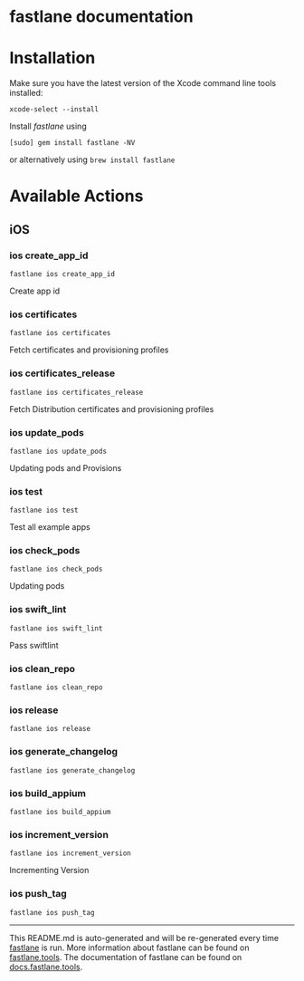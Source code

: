 fastlane documentation
================
# Installation

Make sure you have the latest version of the Xcode command line tools installed:

```
xcode-select --install
```

Install _fastlane_ using
```
[sudo] gem install fastlane -NV
```
or alternatively using `brew install fastlane`

# Available Actions
## iOS
### ios create_app_id
```
fastlane ios create_app_id
```
Create app id
### ios certificates
```
fastlane ios certificates
```
Fetch certificates and provisioning profiles
### ios certificates_release
```
fastlane ios certificates_release
```
Fetch Distribution certificates and provisioning profiles
### ios update_pods
```
fastlane ios update_pods
```
Updating pods and Provisions
### ios test
```
fastlane ios test
```
Test all example apps
### ios check_pods
```
fastlane ios check_pods
```
Updating pods
### ios swift_lint
```
fastlane ios swift_lint
```
Pass swiftlint
### ios clean_repo
```
fastlane ios clean_repo
```

### ios release
```
fastlane ios release
```

### ios generate_changelog
```
fastlane ios generate_changelog
```

### ios build_appium
```
fastlane ios build_appium
```

### ios increment_version
```
fastlane ios increment_version
```
Incrementing Version
### ios push_tag
```
fastlane ios push_tag
```


----

This README.md is auto-generated and will be re-generated every time [fastlane](https://fastlane.tools) is run.
More information about fastlane can be found on [fastlane.tools](https://fastlane.tools).
The documentation of fastlane can be found on [docs.fastlane.tools](https://docs.fastlane.tools).
